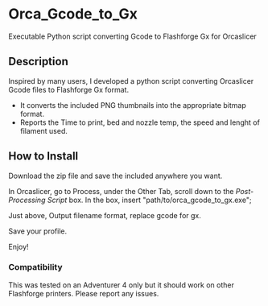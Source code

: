 # Orca_Gcode_to_Gx
Executable Python script converting Gcode to Flashforge Gx for Orcaslicer

## Description
Inspired by many users, I developed a python script converting Orcaslicer Gcode files to Flashforge Gx format.

- It converts the included PNG thumbnails into the appropriate bitmap format.
- Reports the Time to print, bed and nozzle temp, the speed and lenght of filament used.

## How to Install

Download the zip file and save the included anywhere you want.

In Orcaslicer, go to Process, under the Other Tab, scroll down to the _Post-Processing Script_ box.
In the box, insert "path/to/orca_gcode_to_gx.exe";

Just above, Output filename format, replace gcode for gx.

Save your profile.

Enjoy!

### Compatibility

This was tested on an Adventurer 4 only but it should work on other Flashforge printers. 
Please report any issues.
